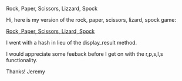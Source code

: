 Rock, Paper, Scissors, Lizzard, Spock

Hi, here is my version of the rock, paper, scissors, lizard, spock game:

[Rock, Paper, Scissors, Lizard, Spock](https://github.com/HOT-Media/programming_foundations/blob/master/lesson_2/rock_paper_scissors_bonus.rb "Jeremy's version")

I went with a hash in lieu of the display_result method.

I would appreciate some feeback before I get on with the r,p,s,l,s functionality.

Thanks!
Jeremy


